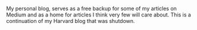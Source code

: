My personal blog, serves as a free backup for some of my articles on Medium and as a home for articles I think very few will care about. This is a continuation of my Harvard blog that was shutdown.
